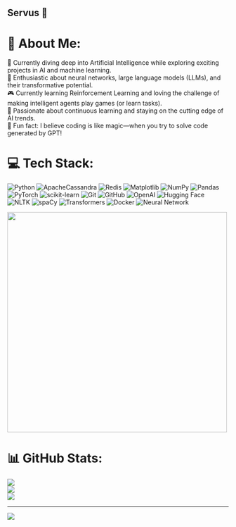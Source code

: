 ## Servus 👋
# 💫 About Me:
🧠 Currently diving deep into Artificial Intelligence while exploring exciting projects in AI and machine learning.<br>🤖 Enthusiastic about neural networks, large language models (LLMs), and their transformative potential.<br>🎮 Currently learning Reinforcement Learning and loving the challenge of making intelligent agents play games (or learn tasks).<br>🌱 Passionate about continuous learning and staying on the cutting edge of AI trends.
<br>🎉 Fun fact: I believe coding is like magic—when you try to solve code generated by GPT!


# 💻 Tech Stack:
![Python](https://img.shields.io/badge/python-3670A0?style=for-the-badge&logo=python&logoColor=ffdd54) ![ApacheCassandra](https://img.shields.io/badge/cassandra-%231287B1.svg?style=for-the-badge&logo=apache-cassandra&logoColor=white) ![Redis](https://img.shields.io/badge/redis-%23DD0031.svg?style=for-the-badge&logo=redis&logoColor=white) ![Matplotlib](https://img.shields.io/badge/Matplotlib-%23ffffff.svg?style=for-the-badge&logo=Matplotlib&logoColor=black) ![NumPy](https://img.shields.io/badge/numpy-%23013243.svg?style=for-the-badge&logo=numpy&logoColor=white) ![Pandas](https://img.shields.io/badge/pandas-%23150458.svg?style=for-the-badge&logo=pandas&logoColor=white) ![PyTorch](https://img.shields.io/badge/PyTorch-%23EE4C2C.svg?style=for-the-badge&logo=PyTorch&logoColor=white) ![scikit-learn](https://img.shields.io/badge/scikit--learn-%23F7931E.svg?style=for-the-badge&logo=scikit-learn&logoColor=white) ![Git](https://img.shields.io/badge/git-%23F05033.svg?style=for-the-badge&logo=git&logoColor=white) ![GitHub](https://img.shields.io/badge/github-%23121011.svg?style=for-the-badge&logo=github&logoColor=white) ![OpenAI](https://img.shields.io/badge/OpenAI-%23412991.svg?style=for-the-badge&logo=openai&logoColor=white) ![Hugging Face](https://img.shields.io/badge/Hugging%20Face-%23FFD21E.svg?style=for-the-badge&logo=huggingface&logoColor=black) ![NLTK](https://img.shields.io/badge/NLTK-%23154F5B.svg?style=for-the-badge&logo=nltk&logoColor=white) ![spaCy](https://img.shields.io/badge/spaCy-%2309A3D5.svg?style=for-the-badge&logo=spacy&logoColor=white) ![Transformers](https://img.shields.io/badge/Transformers-%23FF6F00.svg?style=for-the-badge&logo=transformers&logoColor=white) ![Docker](https://img.shields.io/badge/docker-%230db7ed.svg?style=for-the-badge&logo=docker&logoColor=white) ![Neural Network](https://img.shields.io/badge/Neural%20Network-%23FF6F00.svg?style=for-the-badge&logo=probot&logoColor=white)



<img src="https://miro.medium.com/v2/resize:fit:1400/format:webp/1*78_SldhCTCjG3oNwjQqj9w.gif" width="500"/>


# 📊 GitHub Stats:
![](https://github-readme-stats.vercel.app/api?username=Vinay87950&theme=dark&hide_border=false&include_all_commits=false&count_private=false)<br/>
![](https://github-readme-streak-stats.herokuapp.com/?user=Vinay87950&theme=dark&hide_border=false)<br/>
![](https://github-readme-stats.vercel.app/api/top-langs/?username=Vinay87950&theme=dark&hide_border=false&include_all_commits=false&count_private=false&layout=compact)

---
[![](https://visitcount.itsvg.in/api?id=Vinay87950&icon=0&color=0)](https://visitcount.itsvg.in)

<!--
**Vinay87950/Vinay87950** is a ✨ _special_ ✨ repository because its `README.md` (this file) appears on your GitHub profile.

Here are some ideas to get you started:

- 🔭 I’m currently working on ...
- 🌱 I’m currently learning ...
- 👯 I’m looking to collaborate on ...
- 🤔 I’m looking for help with ...
- 💬 Ask me about ...
- 📫 How to reach me: ...
- 😄 Pronouns: ...
- ⚡ Fun fact: ...
-->
